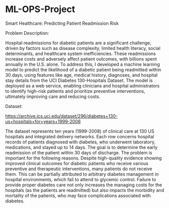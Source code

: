 # ML-OPS-Project

Smart Healthcare: Predicting Patient Readmission Risk

Problem Description:

Hospital readmissions for diabetic patients are a significant challenge, driven by factors such as disease complexity, limited health literacy, social determinants, and healthcare system inefficiencies. These readmissions increase costs and adversely affect patient outcomes, with billions spent annually in the U.S. alone. To address this, I developed a machine learning model to predict the likelihood of a diabetic patient being readmitted within 30 days, using features like age, medical history, diagnoses, and hospital stay details from the UCI Diabetes 130-Hospitals Dataset. The model is deployed as a web service, enabling clinicians and hospital administrators to identify high-risk patients and prioritize preventive interventions, ultimately improving care and reducing costs.

Dataset: 

https://archive.ics.uci.edu/dataset/296/diabetes+130-us+hospitals+for+years+1999-2008

The dataset represents ten years (1999-2008) of clinical care at 130 US hospitals and integrated delivery networks. Each row concerns hospital records of patients diagnosed with diabetes, who underwent laboratory, medications, and stayed up to 14 days. The goal is to determine the early readmission of the patient within 30 days of discharge. The problem is important for the following reasons. Despite high-quality evidence showing improved clinical outcomes for diabetic patients who receive various preventive and therapeutic interventions, many patients do not receive them. This can be partially attributed to arbitrary diabetes management in hospital environments, which fail to attend to glycemic control. Failure to provide proper diabetes care not only increases the managing costs for the hospitals (as the patients are readmitted) but also impacts the morbidity and mortality of the patients, who may face complications associated with diabetes.
